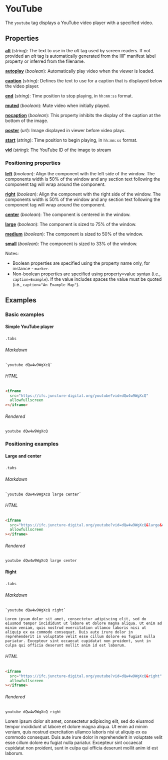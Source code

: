 <style> 
  .markdown-section h2 ~ p > strong > a, .markdown-section h3 ~ p > strong > a { color: crimson; font-size: 110%; text-decoration: none; }
  .markdown-section table { 
    margin-left:3rem; 
    width: calc(100% - 6rem); 
    border:1px solid #555;
  }
  .markdown-section td, .markdown-section th {
    border:1px solid #555;
    padding: 8px;
    line-height: 1.2;
  }
  .markdown-section th {
    background-color:#E2F0F7;
    font-weight:bold !important;
    text-align:center !important;
  }
</style>

# YouTube

The `youtube` tag displays a YouTube video player with a specified video.

## Properties

**[alt](#basic-examples)** (_string_):  The text to use in the _alt_ tag used by screen readers.  If not provided an _alt_ tag is automatically generated from the IIIF manifest label property or inferred from the filename.

**[autoplay](#basic-example)** (_boolean_):  Automatically play video when the viewer is loaded.

**[caption](#basic-example)** (_string_): Defines the text to use for a caption that is displayed below the video player.

**[end](#basic-example)** (_string_):  Time position to stop playing, in `hh:mm:ss` format.

**[muted](#basic-example)** (_boolean_):  Mute video when initially played.

**[nocaption](#basic-examples)** (_boolean_):  This property inhibits the display of the caption at the bottom of the image.

**[poster](#basic-example)** (_url_):  Image displayed in viewer before video plays.

**[start](#basic-example)** (_string_):  Time position to begin playing, in `hh:mm:ss` format.

**[vid](#basic-example)** (_string_):  The YouTube ID of the image to stream

### Positioning properties

**[left](#positioning-examples)** (_boolean_):  Align the component with the left side of the window.  The components width is 50% of the window and any section text following the component tag will wrap around the component.

**[right](#positioning-examples)** (_boolean_):  Align the component with the right side of the window.  The components width is 50% of the window and any section text following the component tag will wrap around the component.

**[center](#positioning-examples)** (_boolean_):  The component is centered in the window.

**[large](#positioning-examples)** (_boolean_):  The component is sized to 75% of the window.

**[medium](#positioning-examples)** (_boolean_):  The component is sized to 50% of the window.

**[small](#positioning-examples)** (_boolean_):  The component is sized to 33% of the window.


Notes:
- Boolean properties are specified using the property name only, for instance - `marker`.
- Non-boolean properties are specified using property=value syntax (i.e., `caption=Example`).  If the value includes spaces the value must be quoted (i.e., `caption="An Example Map"`).


## Examples

### Basic examples

#### Simple YouTube player

#####
`.tabs`

###### Markdown

```markup
`youtube dQw4w9WgXcQ`
```

###### HTML

```html
<iframe
  src="https://ifc.juncture-digital.org/youtube?vid=dQw4w9WgXcQ"
  allowfullscreen
></iframe>
```

###### Rendered

`youtube dQw4w9WgXcQ`

### Positioning examples

#### Large and center

#####
`.tabs`

###### Markdown

```markup
`youtube dQw4w9WgXcQ large center`
```

###### HTML

```html
<iframe
  src="https://ifc.juncture-digital.org/youtube?vid=dQw4w9WgXcQ&large&center"
  allowfullscreen
></iframe>
```

###### Rendered

`youtube dQw4w9WgXcQ large center`


#### Right

#####
`.tabs`

###### Markdown

```markup
`youtube dQw4w9WgXcQ right`

Lorem ipsum dolor sit amet, consectetur adipiscing elit, sed do eiusmod tempor incididunt ut labore et dolore magna aliqua. Ut enim ad minim veniam, quis nostrud exercitation ullamco laboris nisi ut aliquip ex ea commodo consequat. Duis aute irure dolor in reprehenderit in voluptate velit esse cillum dolore eu fugiat nulla pariatur. Excepteur sint occaecat cupidatat non proident, sunt in culpa qui officia deserunt mollit anim id est laborum.
```

###### HTML

```html
<iframe
  src="https://ifc.juncture-digital.org/youtube?vid=dQw4w9WgXcQ&right"
  allowfullscreen
></iframe>
```

###### Rendered

`youtube dQw4w9WgXcQ right`

Lorem ipsum dolor sit amet, consectetur adipiscing elit, sed do eiusmod tempor incididunt ut labore et dolore magna aliqua. Ut enim ad minim veniam, quis nostrud exercitation ullamco laboris nisi ut aliquip ex ea commodo consequat. Duis aute irure dolor in reprehenderit in voluptate velit esse cillum dolore eu fugiat nulla pariatur. Excepteur sint occaecat cupidatat non proident, sunt in culpa qui officia deserunt mollit anim id est laborum.
